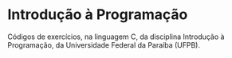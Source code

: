 # Introdução à Programação
Códigos de  exercícios, na linguagem C, da disciplina Introdução à Programação, da Universidade Federal da Paraíba (UFPB).
